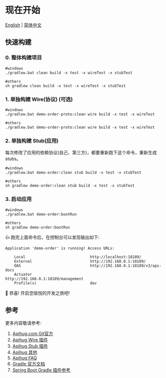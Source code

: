 # 现在开始

[English](./README.md) | [简体中文](./README_cn.md)

## 快速构建

### 0. 整体构建项目

```shell - windows
#windows
./gradlew.bat clean build -x test -x wireTest -x stubTest
```

```shell - others
#others
sh gradlew clean build -x test -x wireTest -x stubTest
```

### 1. 单独构建 Wire(协议) (可选)

```shell - windows
#windows
./gradlew.bat demo-order-proto:clean wire build -x test -x wireTest
```
```shell - others
#others
./gradlew.bat demo-order-proto:clean wire build -x test -x wireTest
```

### 2. 单独构建 Stub(应用)

每次修改了应用的依赖协议(自己、第三方)，都要重新跑下这个命令，重新生成 stubs。


```shell - windows
#windows
./gradlew.bat demo-order:clean stub build -x test -x stubTest
```

```shell - others
#others
sh gradlew demo-order:clean stub build -x test -x stubTest
```

### 3. 启动应用

```shell - windows
#windows
./gradlew.bat demo-order:bootRun
``` 
```shell - others
#others
sh gradlew demo-order:bootRun
``` 

👍 跑完上面命令后，在控制台可以发现输出如下:

```shell
Application 'demo-order' is running! Access URLs:

	Local                             http://localhost:18189/                                         
	External                          http://192.168.0.1:18189/                                        
	OAS                               http://192.168.0.1:18189/v3/api-docs                             
	Actuator                          http://192.168.0.1:18189/management                              
	Profile(s)                        dev    
```

🥳 恭喜! 开启您愉悦的开发之旅吧!

## 参考

更多内容敬请参考:

1. [Apihug.com Git官方](https://github.com/apihug/apihug.com/)
2. [Apihug Wire 插件](https://github.com/apihug/apihug.com/blob/master/docs/handbook/004_dsl_implement_wire.md)
3. [Apihug Stub 插件](https://github.com/apihug/apihug.com/blob/master/docs/handbook/005_dsl_implement_stub.md)
4. [Apihug 其他](https://github.com/apihug/apihug.com/blob/master/docs/handbook/099_trivial.md)
5. [Apihug FAQ](https://github.com/apihug/apihug.com/blob/master/docs/handbook/999_faq.md)
6. [Gradle 官方文档](https://docs.gradle.org)
7. [Spring Boot Gradle 插件参考](https://docs.spring.io/spring-boot/docs/3.2.0/gradle-plugin/reference/html/)